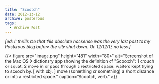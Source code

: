```yaml
---
title: "Scootch"
date: 2012-12-12
archive: posterous
tags: 
  - Archive Post
---
```


*[ed: It thrills me that this absolute nonsense was the very last post to my Posterous blog before the site shut down. On 12/12/12 no less.]*

{{< figure 
	src="image.png" 
	height="481" 
	width="804" 
	alt="Screenshot of the Mac OS X dictionary app showing the definition of \"Scootch\": 1 crouch or squat. 2 move in or pass through a restricted space: waiters kept trying to scooch by. [ with obj. ] move (something or something) a short distance or into a restricted space." 
	caption="Scootch, verb." >}}
